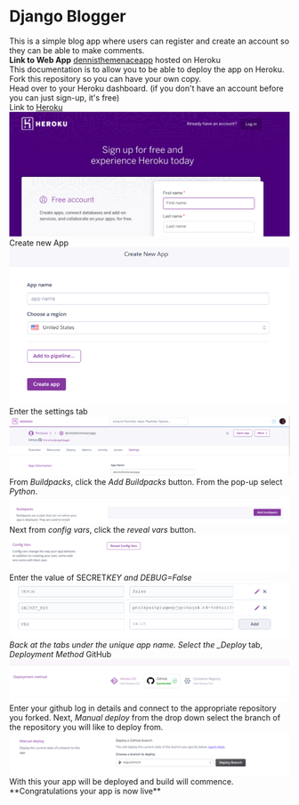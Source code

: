# Django Blogger

This is a simple blog app where users can register and create an account so they can be able to make comments.<br>
**Link to Web App** [dennisthemenaceapp](www.dennisthemenaceapp.herokuapp.com) hosted on Heroku <br>
This documentation is to allow you to be able to deploy the app on Heroku.<br>
Fork this repository so you can have your own copy. <br>
Head over to your Heroku dashboard. (if you don't have an account before you can just sign-up, it's free)<br>
Link to [Heroku](www.heroku.com)
![screenshot](screenshots/1.png)
<br>
Create new App
![app creation screenshot](screenshots/3.png)
<br>
Enter the settings tab
![settings screenshot](screenshots/2.png)
<br>
From _Buildpacks_, click the _Add Buildpacks_ button. From the pop-up select _Python_.
![build screenshot](screenshots/4.png)
<br>
Next from _config vars_, click the _reveal vars_ button.
![config vars screenshot](screenshots/5.png)
<br>
Enter the value of SECRET*KEY and DEBUG=False
![secret_key screenshot](screenshots/6.png)
<br>
Back at the tabs under the unique app name. Select the \_Deploy* tab, _Deployment Method_ GitHub
![deployment method](screenshots/7.png)
<br>
Enter your github log in details and connect to the appropriate repository you forked.
Next, _Manual deploy_ from the drop down select the branch of the repository you will like to deploy from.
![manaul deploy](screenshots/8.png)
<br>
With this your app will be deployed and build will commence.
<br>
\*\*Congratulations your app is now live\*\*
